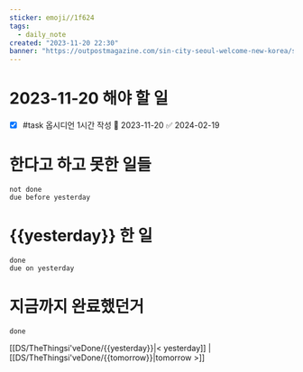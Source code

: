```yaml
---
sticker: emoji//1f624
tags:
  - daily_note
created: "2023-11-20 22:30"
banner: "https://outpostmagazine.com/sin-city-seoul-welcome-new-korea/seoul-skyline-photo/"
---
```


# 2023-11-20 해야 할 일

- [x] #task 옵시디언 1시간 작성 📅 2023-11-20 ✅ 2024-02-19

# 한다고 하고 못한 일들
```tasks
not done
due before yesterday
```
# {{yesterday}} 한 일
```tasks
done
due on yesterday
```
# 지금까지 완료했던거 
```tasks
done
```
[[DS/TheThingsi'veDone/{{yesterday}}|< yesterday]] | [[DS/TheThingsi'veDone/{{tomorrow}}|tomorrow >]]